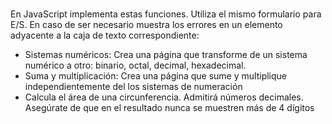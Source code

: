 #

En JavaScript implementa estas funciones. Utiliza el mismo formulario para E/S. En caso de ser necesario muestra los errores en un elemento adyacente a la caja de texto correspondiente:

- Sistemas numéricos: Crea una página que transforme de un sistema numérico a otro: binario, octal, decimal, hexadecimal.
- Suma y multiplicación: Crea una página que sume y multiplique independientemente del los sistemas de numeración
- Calcula el área de una circunferencia. Admitirá números decimales. Asegúrate de que en el resultado nunca se muestren más de 4 dígitos
